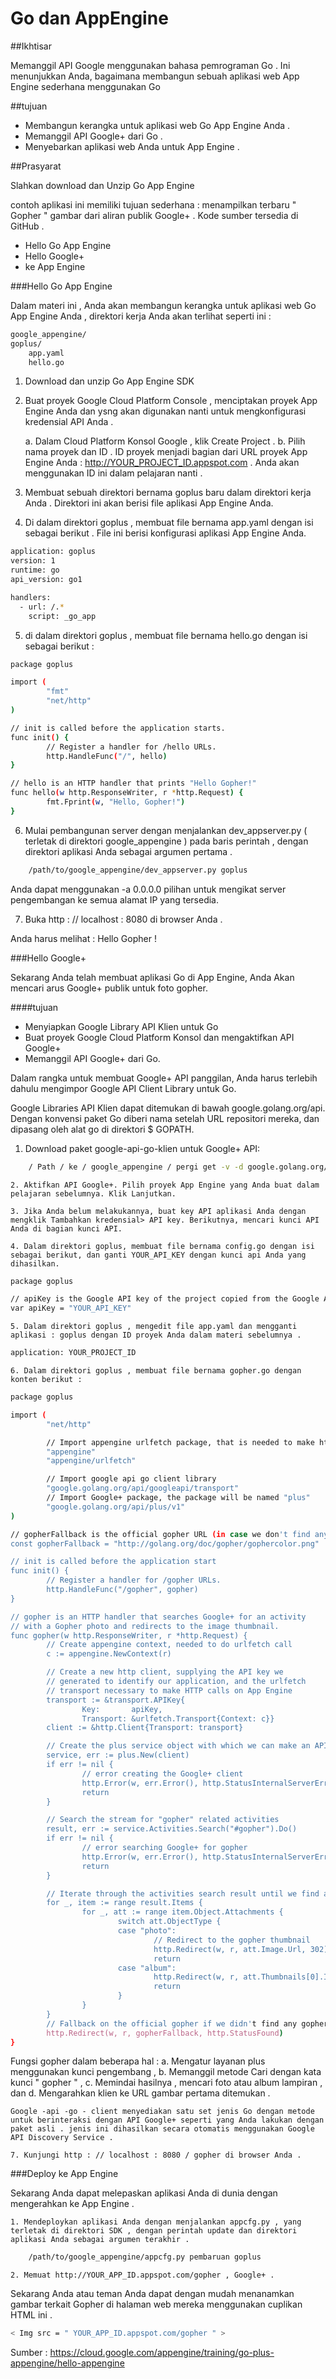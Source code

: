# Go dan AppEngine

##Ikhtisar

Memanggil API Google menggunakan bahasa pemrograman Go . Ini menunjukkan Anda, bagaimana membangun sebuah aplikasi web App Engine sederhana menggunakan Go 

##tujuan

   * Membangun kerangka untuk aplikasi web Go App Engine Anda .
   * Memanggil API Google+ dari Go .
   * Menyebarkan aplikasi web Anda untuk App Engine .
   
##Prasyarat

Slahkan download dan Unzip Go App Engine

contoh aplikasi ini memiliki tujuan sederhana : menampilkan terbaru " Gopher " gambar dari aliran publik Google+ . Kode sumber tersedia di GitHub .

   * Hello Go App Engine
   * Hello Google+
   * ke App Engine
	
###Hello Go App Engine

Dalam materi ini , Anda akan membangun kerangka untuk aplikasi web Go App Engine Anda , direktori kerja Anda akan terlihat seperti ini :
~~~bash
google_appengine/
goplus/
    app.yaml
    hello.go
~~~

1. Download dan unzip Go App Engine SDK
2. Buat proyek Google Cloud Platform Console , menciptakan proyek App Engine Anda dan ysng akan digunakan nanti untuk mengkonfigurasi kredensial API Anda .

    a. Dalam Cloud Platform Konsol Google , klik Create Project .
    b. Pilih nama proyek dan ID . ID proyek menjadi bagian dari URL proyek App Engine Anda :
	   http://YOUR_PROJECT_ID.appspot.com . Anda akan menggunakan ID ini dalam pelajaran nanti .
	   
3. Membuat sebuah direktori bernama goplus baru dalam direktori kerja Anda . Direktori ini akan berisi file aplikasi App Engine Anda.
4. Di dalam direktori goplus , membuat file bernama app.yaml dengan isi sebagai berikut . File ini berisi konfigurasi aplikasi App Engine Anda.

~~~bash
application: goplus
version: 1
runtime: go
api_version: go1

handlers:
  - url: /.*
    script: _go_app
~~~

5. di dalam direktori goplus , membuat file bernama hello.go dengan isi sebagai berikut :

~~~bash
package goplus

import (
        "fmt"
        "net/http"
)

// init is called before the application starts.
func init() {
        // Register a handler for /hello URLs.
        http.HandleFunc("/", hello)
}

// hello is an HTTP handler that prints "Hello Gopher!"
func hello(w http.ResponseWriter, r *http.Request) {
        fmt.Fprint(w, "Hello, Gopher!")
}
~~~

6. Mulai pembangunan server dengan menjalankan dev_appserver.py ( terletak di direktori google_appengine ) pada baris perintah , dengan direktori aplikasi Anda sebagai argumen pertama .
~~~bash
    /path/to/google_appengine/dev_appserver.py goplus
~~~
Anda dapat menggunakan -a 0.0.0.0 pilihan untuk mengikat server pengembangan ke semua alamat IP yang tersedia.

7. Buka http : // localhost : 8080 di browser Anda .

Anda harus melihat : Hello Gopher !

###Hello Google+

Sekarang Anda telah membuat aplikasi Go di App Engine, Anda Akan mencari arus Google+ publik untuk foto gopher.

####tujuan

   * Menyiapkan Google Library API Klien untuk Go
   * Buat proyek Google Cloud Platform Konsol dan mengaktifkan API Google+
   * Memanggil API Google+ dari Go.

Dalam rangka untuk membuat Google+ API panggilan, Anda harus terlebih dahulu mengimpor Google API Client Library untuk Go.

Google Libraries API Klien dapat ditemukan di bawah google.golang.org/api. Dengan konvensi paket Go diberi nama setelah URL repositori mereka, dan dipasang oleh alat go di direktori $ GOPATH.

   1. Download paket google-api-go-klien untuk Google+ API:
~~~bash
    / Path / ke / google_appengine / pergi get -v -d google.golang.org/api/plus/v1
~~~
    2. Aktifkan API Google+. Pilih proyek App Engine yang Anda buat dalam pelajaran sebelumnya. Klik Lanjutkan.

    3. Jika Anda belum melakukannya, buat key API aplikasi Anda dengan mengklik Tambahkan kredensial> API key. Berikutnya, mencari kunci API Anda di bagian kunci API.

    4. Dalam direktori goplus, membuat file bernama config.go dengan isi sebagai berikut, dan ganti YOUR_API_KEY dengan kunci api Anda yang dihasilkan.
~~~bash
package goplus

// apiKey is the Google API key of the project copied from the Google API Console.
var apiKey = "YOUR_API_KEY"
~~~
	5. Dalam direktori goplus , mengedit file app.yaml dan mengganti aplikasi : goplus dengan ID proyek Anda dalam materi sebelumnya .
~~~bash
application: YOUR_PROJECT_ID
~~~
	6. Dalam direktori goplus , membuat file bernama gopher.go dengan konten berikut :
~~~bash
package goplus

import (
        "net/http"

        // Import appengine urlfetch package, that is needed to make http call to the api
        "appengine"
        "appengine/urlfetch"

        // Import google api go client library
        "google.golang.org/api/googleapi/transport"
        // Import Google+ package, the package will be named "plus"
        "google.golang.org/api/plus/v1"
)

// gopherFallback is the official gopher URL (in case we don't find any in the Google+ stream)
const gopherFallback = "http://golang.org/doc/gopher/gophercolor.png"

// init is called before the application start
func init() {
        // Register a handler for /gopher URLs.
        http.HandleFunc("/gopher", gopher)
}

// gopher is an HTTP handler that searches Google+ for an activity
// with a Gopher photo and redirects to the image thumbnail.
func gopher(w http.ResponseWriter, r *http.Request) {
        // Create appengine context, needed to do urlfetch call
        c := appengine.NewContext(r)

        // Create a new http client, supplying the API key we
        // generated to identify our application, and the urlfetch
        // transport necessary to make HTTP calls on App Engine
        transport := &transport.APIKey{
                Key:       apiKey,
                Transport: &urlfetch.Transport{Context: c}}
        client := &http.Client{Transport: transport}

        // Create the plus service object with which we can make an API call
        service, err := plus.New(client)
        if err != nil {
                // error creating the Google+ client
                http.Error(w, err.Error(), http.StatusInternalServerError)
                return
        }

        // Search the stream for "gopher" related activities
        result, err := service.Activities.Search("#gopher").Do()
        if err != nil {
                // error searching Google+ for gopher
                http.Error(w, err.Error(), http.StatusInternalServerError)
                return
        }

        // Iterate through the activities search result until we find a photo or album attachment
        for _, item := range result.Items {
                for _, att := range item.Object.Attachments {
                        switch att.ObjectType {
                        case "photo":
                                // Redirect to the gopher thumbnail
                                http.Redirect(w, r, att.Image.Url, 302)
                                return
                        case "album":
                                http.Redirect(w, r, att.Thumbnails[0].Image.Url, 302)
                                return
                        }
                }
        }
        // Fallback on the official gopher if we didn't find any gophers in the stream
        http.Redirect(w, r, gopherFallback, http.StatusFound)
}
~~~

Fungsi gopher dalam beberapa hal :
        a. Mengatur layanan plus menggunakan kunci pengembang ,
        b. Memanggil metode Cari dengan kata kunci " gopher " ,
        c. Memindai hasilnya , mencari foto atau album lampiran , dan
        d. Mengarahkan klien ke URL gambar pertama ditemukan .

    Google -api -go - client menyediakan satu set jenis Go dengan metode untuk berinteraksi dengan API Google+ seperti yang Anda lakukan dengan paket asli . jenis ini dihasilkan secara otomatis menggunakan Google API Discovery Service .

    7. Kunjungi http : // localhost : 8080 / gopher di browser Anda .
	
###Deploy ke App Engine

Sekarang Anda dapat melepaskan aplikasi Anda di dunia dengan mengerahkan ke App Engine .

    1. Mendeploykan aplikasi Anda dengan menjalankan appcfg.py , yang terletak di direktori SDK , dengan perintah update dan direktori aplikasi Anda sebagai argumen terakhir .
~~~bash
    /path/to/google_appengine/appcfg.py pembaruan goplus
~~~
    2. Memuat http://YOUR_APP_ID.appspot.com/gopher , Google+ .

Sekarang Anda atau teman Anda dapat dengan mudah menanamkan gambar terkait Gopher di halaman web mereka menggunakan cuplikan HTML ini .
~~~bash
< Img src = " YOUR_APP_ID.appspot.com/gopher " >
~~~

Sumber : https://cloud.google.com/appengine/training/go-plus-appengine/hello-appengine